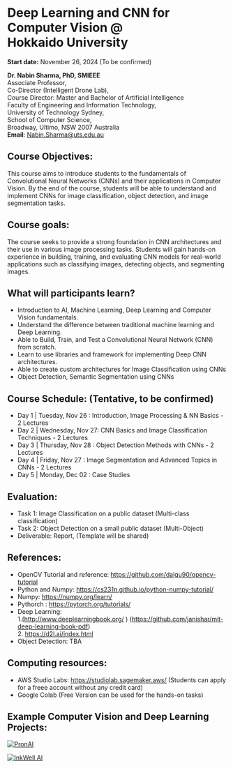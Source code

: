 # Deep Learning and CNN for Computer Vision @ <br/> Hokkaido University

**Start date:** November 26, 2024 (To be confirmed)<br/>

**Dr. Nabin Sharma, PhD, SMIEEE** <br/>
Associate Professor,<br/>
Co-Director (Intelligent Drone Lab),<br/>
Course Director: Master and Bachelor of Artificial Intelligence <br/>
Faculty of Engineering and Information Technology,<br/>
University of Technology Sydney,<br/>
School of Computer Science,<br/>
Broadway, Ultimo, NSW 2007 Australia<br/>
**Email**: Nabin.Sharma@uts.edu.au

## Course Objectives:
This course aims to introduce students to the fundamentals of Convolutional Neural Networks (CNNs) and their applications in Computer Vision. By the end of the course, students will be able to understand and implement CNNs for image classification, object detection, and image segmentation tasks.

## Course goals:
The course seeks to provide a strong foundation in CNN architectures and their use in various image processing tasks. Students will gain hands-on experience in building, training, and evaluating CNN models for real-world applications such as classifying images, detecting objects, and segmenting images.

## What will participants learn?
* Introduction to AI, Machine Learning, Deep Learning and Computer Vision fundamentals.
* Understand the difference between traditional machine learning and Deep Learning.
* Able to Build, Train, and Test a Convolutional Neural Network (CNN) from scratch.
* Learn to use libraries and framework for implementing Deep CNN architectures.
* Able to create custom architectures for Image Classification using CNNs
* Object Detection, Semantic Segmentation using CNNs

## Course Schedule: (Tentative, to be confirmed)
* Day 1 | Tuesday, Nov 26  : Introduction, Image Processing & NN Basics - 2 Lectures
* Day 2 | Wednesday, Nov 27: CNN Basics and Image Classification Techniques - 2 Lectures
* Day 3 | Thursday, Nov 28 : Object Detection Methods with CNNs - 2 Lectures
* Day 4 | Friday, Nov 27   : Image Segmentation and Advanced Topics in CNNs - 2 Lectures
* Day 5 | Monday, Dec 02   : Case Studies

## Evaluation:
* Task 1: Image Classification on a public dataset (Multi-class classification) 
* Task 2: Object Detection on a small public dataset (Multi-Object)
* Deliverable: Report, (Template will be shared)

## References:
* OpenCV Tutorial and reference: <a>https://github.com/dalgu90/opencv-tutorial</a>
* Python and Numpy: <a>https://cs231n.github.io/python-numpy-tutorial/ </a>
* Numpy: <a>https://numpy.org/learn/ </a>
* Pythorch : <a> https://pytorch.org/tutorials/ </a>
* Deep Learning:<br/>
  1.(<a>http://www.deeplearningbook.org/ </a>) (<a>https://github.com/janishar/mit-deep-learning-book-pdf</a>)<br/>
  2. <a>https://d2l.ai/index.html</a>
* Object Detection: TBA


## Computing resources:
* AWS Studio Labs: <a> https://studiolab.sagemaker.aws/ </a> (Students can apply for a freee account without any credit card)
* Google Colab (Free Version can be used for the hands-on tasks)

## Example Computer Vision and Deep Learning Projects:
[![PronAI](Images/pronAI-Thumnail.jpg)](https://www.youtube.com/watch?v=e1ZaHtrNL58?si=bWyQe0Zc1sjonpdH)

[![InkWell AI](Images/IW-Thumnail.jpg)](https://www.youtube.com/watch?v=D9GNhsgHb20?si=VUev875Ly68ZBV_I)

